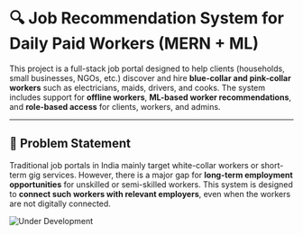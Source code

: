 # 🔍 Job Recommendation System for Daily Paid Workers (MERN + ML)

This project is a full-stack job portal designed to help clients (households, small businesses, NGOs, etc.) discover and hire **blue-collar and pink-collar workers** such as electricians, maids, drivers, and cooks. The system includes support for **offline workers**, **ML-based worker recommendations**, and **role-based access** for clients, workers, and admins.

---

## 📌 Problem Statement

Traditional job portals in India mainly target white-collar workers or short-term gig services. However, there is a major gap for **long-term employment opportunities** for unskilled or semi-skilled workers. This system is designed to **connect such workers with relevant employers**, even when the workers are not digitally connected.

![Under Development](https://media.tenor.com/orVGD1XjDUBAAAAC/iron-man-tony-stark.gif)

